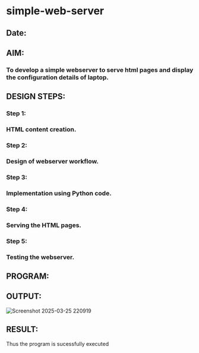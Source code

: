 # simple-web-server
## Date:
## AIM:
### To develop a simple webserver to serve html pages and display the configuration details of laptop.

## DESIGN STEPS:
### Step 1:
### HTML content creation.

### Step 2:
### Design of webserver workflow.

### Step 3:
### Implementation using Python code.

### Step 4:
### Serving the HTML pages.

### Step 5:
### Testing the webserver.

## PROGRAM:

## OUTPUT:
![Screenshot 2025-03-25 220919](https://github.com/user-attachments/assets/00e24509-53ad-4764-bfc8-31202718b12c)

## RESULT:
Thus the program is sucessfully executed
